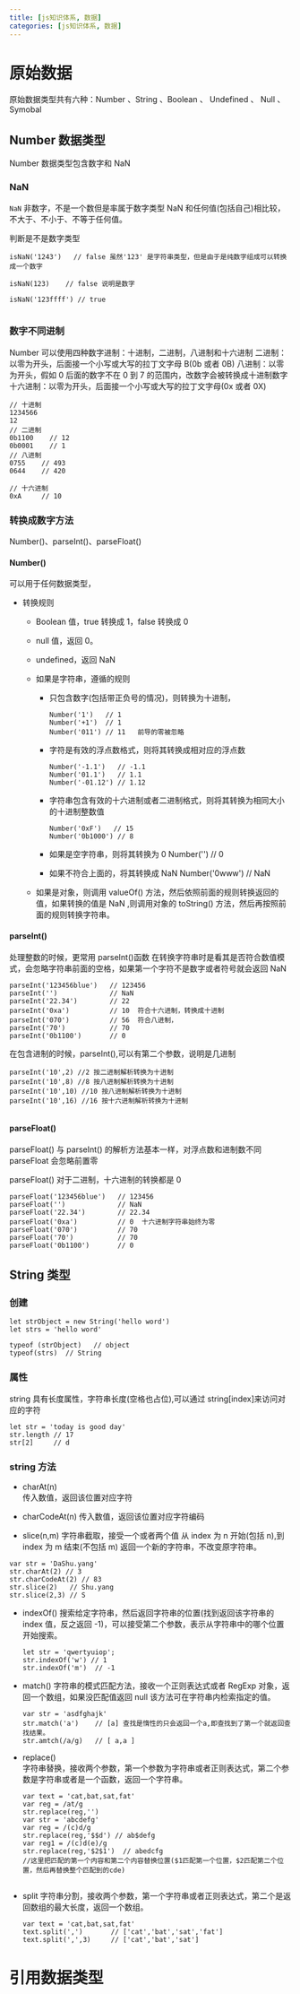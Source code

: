 ```yaml
---
title: [js知识体系, 数据]
categories: [js知识体系, 数据]
---
```


# 原始数据

原始数据类型共有六种：Number 、String 、Boolean 、 Undefined 、 Null 、Symobal

## Number 数据类型

Number 数据类型包含数字和 NaN

### NaN

`NaN` 非数字，不是一个数但是率属于数字类型 NaN 和任何值(包括自己)相比较，不大于、不小于、不等于任何值。

判断是不是数字类型

```
isNaN('1243')   // false 虽然'123' 是字符串类型，但是由于是纯数字组成可以转换成一个数字

isNaN(123)    // false 说明是数字

isNaN('123ffff') // true


```

### 数字不同进制

Number 可以使用四种数字进制：十进制，二进制，八进制和十六进制
二进制：以零为开头，后面接一个小写或大写的拉丁文字母 B(0b 或者 0B)
八进制：以零为开头，假如 0 后面的数字不在 0 到 7 的范围内，改数字会被转换成十进制数字
十六进制：以零为开头，后面接一个小写或大写的拉丁文字母(0x 或者 0X)

```
// 十进制
1234566
12
// 二进制
0b1100    // 12
0b0001    // 1
// 八进制
0755    // 493
0644    // 420

// 十六进制
0xA     // 10
```

### 转换成数字方法

Number()、parseInt()、parseFloat()

#### Number()

可以用于任何数据类型，

- 转换规则

  - Boolean 值，true 转换成 1，false 转换成 0
  - null 值，返回 0。
  - undefined，返回 NaN
  - 如果是字符串，遵循的规则

    - 只包含数字(包括带正负号的情况)，则转换为十进制，
      ```
      Number('1')   // 1
      Number('+1')  // 1
      Number('011') // 11   前导的零被忽略
      ```
    - 字符是有效的浮点数格式，则将其转换成相对应的浮点数
      ```
      Number('-1.1')   // -1.1
      Number('01.1')   // 1.1
      Number('-01.12') // 1.12
      ```
    - 字符串包含有效的十六进制或者二进制格式，则将其转换为相同大小的十进制整数值

      ```
      Number('0xF')   // 15
      Number('0b1000') // 8

      ```

    - 如果是空字符串，则将其转换为 0 Number('') // 0
    - 如果不符合上面的，将其转换成 NaN Number('0www') // NaN

  - 如果是对象，则调用 valueOf() 方法，然后依照前面的规则转换返回的值，如果转换的值是 NaN ,则调用对象的 toString() 方法，然后再按照前面的规则转换字符串。

#### parseInt()

处理整数的时候，更常用 parseInt()函数
在转换字符串时是看其是否符合数值模式，会忽略字符串前面的空格，如果第一个字符不是数字或者符号就会返回 NaN

```
parseInt('123456blue')   // 123456
parseInt('')             // NaN
parseInt('22.34')        // 22
parseInt('0xa')          // 10  符合十六进制，转换成十进制
parseInt('070')          // 56  符合八进制，
parseInt('70')           // 70
parseInt('0b1100')       // 0
```

在包含进制的时候，parseInt(),可以有第二个参数，说明是几进制

```
parseInt('10',2) //2 按二进制解析转换为十进制
parseInt('10',8) //8 按八进制解析转换为十进制
parseInt('10',10) //10 按八进制解析转换为十进制
parseInt('10',16) //16 按十六进制解析转换为十进制


```

#### parseFloat()

parseFloat() 与 parseInt() 的解析方法基本一样，对浮点数和进制数不同
parseFloat 会忽略前置零

parseFloat() 对于二进制，十六进制的转换都是 0

```
parseFloat('123456blue')   // 123456
parseFloat('')             // NaN
parseFloat('22.34')        // 22.34
parseFloat('0xa')          // 0  十六进制字符串始终为零
parseFloat('070')          // 70
parseFloat('70')           // 70
parseFloat('0b1100')       // 0
```

## String 类型

### 创建

```
let strObject = new String('hello word')
let strs = 'hello word'

typeof (strObject)   // object
typeof(strs)  // String
```

### 属性

string 具有长度属性，字符串长度(空格也占位),可以通过 string[index]来访问对应的字符

```
let str = 'today is good day'
str.length // 17
str[2]     // d
```

### string 方法

- charAt(n)  
  传入数值，返回该位置对应字符

- charCodeAt(n)
  传入数值，返回该位置对应字符编码
- slice(n,m) 字符串截取，接受一个或者两个值
  从 index 为 n 开始(包括 n),到 index 为 m 结束(不包括 m) 返回一个新的字符串，不改变原字符串。

```
var str = 'DaShu.yang'
str.charAt(2) // 3
str.charCodeAt(2) // 83
str.slice(2)   // Shu.yang
str.slice(2,3) // S
```

- indexOf()
  搜索给定字符串，然后返回字符串的位置(找到返回该字符串的 index 值，反之返回 -1)，可以接受第二个参数，表示从字符串中的哪个位置开始搜索。

  ```
  let str = 'qwertyuiop';
  str.indexOf('w') // 1
  str.indexOf('m')  // -1
  ```

- match()
  字符串的模式匹配方法，接收一个正则表达式或者 RegExp 对象，返回一个数组，如果没匹配值返回 null
  该方法可在字符串内检索指定的值。
  ```
  var str = 'asdfghajk'
  str.match('a')    // [a] 查找是惰性的只会返回一个a,即查找到了第一个就返回查找结果。
  str.amtch(/a/g)   // [ a,a ]
  ```
- replace()  
  字符串替换，接收两个参数，第一个参数为字符串或者正则表达式，第二个参数是字符串或者是一个函数，返回一个字符串。

  ```
  var text = 'cat,bat,sat,fat'
  var reg = /at/g
  str.replace(reg,'')
  var str = 'abcdefg'
  var reg = /(c)d/g
  str.replace(reg,'$$d') // ab$defg
  var reg1 = /(c)d(e)/g
  str.replace(reg,'$2$1')  // abedcfg
  //这里把匹配的第一个内容和第二个内容替换位置($1匹配第一个位置，$2匹配第二个位置，然后再替换整个匹配到的cde)


  ```

- split
  字符串分割，接收两个参数，第一个字符串或者正则表达式，第二个是返回数组的最大长度，返回一个数组。

  ```
  var text = 'cat,bat,sat,fat'
  text.split(',')       // ['cat','bat','sat','fat']
  text.split(',',3)     // ['cat','bat','sat']
  ```

# 引用数据类型
